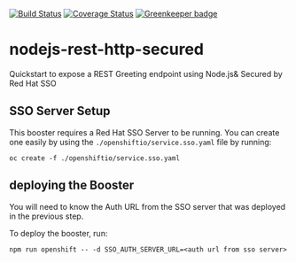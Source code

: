 [![Build Status](https://travis-ci.org/bucharest-gold/nodejs-rest-http-secured.svg?branch=master)](https://travis-ci.org/bucharest-gold/nodejs-rest-http-secured) [![Coverage Status](https://coveralls.io/repos/github/bucharest-gold/nodejs-rest-http-secured/badge.svg?branch=master)](https://coveralls.io/github/bucharest-gold/nodejs-rest-http-secured?branch=master) [![Greenkeeper badge](https://badges.greenkeeper.io/bucharest-gold/nodejs-rest-http-secured.svg)](https://greenkeeper.io/)

# nodejs-rest-http-secured
Quickstart to expose a REST Greeting endpoint using Node.js&amp; Secured by Red Hat SSO


## SSO Server Setup

This booster requires a Red Hat SSO Server to be running.  You can create one easily by using the `./openshiftio/service.sso.yaml` file by running:

    oc create -f ./openshiftio/service.sso.yaml


## deploying the Booster

You will need to know the Auth URL from the SSO server that was deployed in the previous step.

To deploy the booster, run:

    npm run openshift -- -d SSO_AUTH_SERVER_URL=<auth url from sso server>
